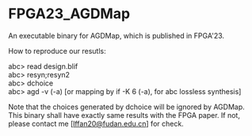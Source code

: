 # FPGA23_AGDMap
An executable binary for AGDMap, which is published in FPGA'23.

How to reproduce our resutls:

abc> read design.blif  
abc> resyn;resyn2  
abc> dchoice  
abc> agd -v (-a) [or mapping by if -K 6 (-a), for abc lossless synthesis]  

Note that the choices generated by dchoice will be ignored by AGDMap.   
This binary shall have exactly same results with the FPGA paper. If not, please contact me [lffan20@fudan.edu.cn]  for check. 
